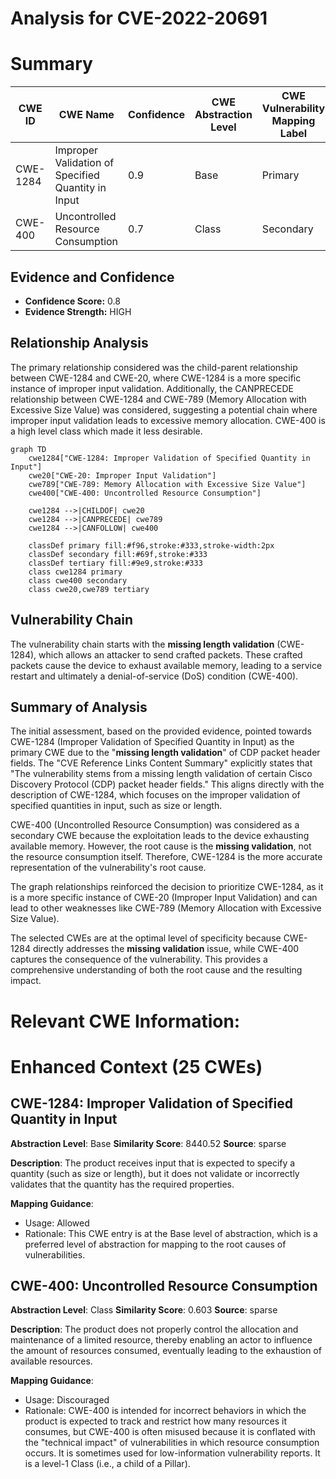 # Analysis for CVE-2022-20691

# Summary
| CWE ID    | CWE Name                                                       | Confidence | CWE Abstraction Level | CWE Vulnerability Mapping Label | CWE-Vulnerability Mapping Notes |
| --------- | -------------------------------------------------------------- | ---------- | --------------------- | ------------------------------- | ------------------------------- |
| CWE-1284  | Improper Validation of Specified Quantity in Input             | 0.9        | Base                  | Primary                         | Allowed                       |
| CWE-400 | Uncontrolled Resource Consumption | 0.7        | Class                  | Secondary                        | Discouraged                      |

## Evidence and Confidence

*   **Confidence Score:** 0.8
*   **Evidence Strength:** HIGH

## Relationship Analysis
The primary relationship considered was the child-parent relationship between CWE-1284 and CWE-20, where CWE-1284 is a more specific instance of improper input validation. Additionally, the CANPRECEDE relationship between CWE-1284 and CWE-789 (Memory Allocation with Excessive Size Value) was considered, suggesting a potential chain where improper input validation leads to excessive memory allocation. CWE-400 is a high level class which made it less desirable.

```mermaid
graph TD
    cwe1284["CWE-1284: Improper Validation of Specified Quantity in Input"]
    cwe20["CWE-20: Improper Input Validation"]
    cwe789["CWE-789: Memory Allocation with Excessive Size Value"]
    cwe400["CWE-400: Uncontrolled Resource Consumption"]

    cwe1284 -->|CHILDOF| cwe20
    cwe1284 -->|CANPRECEDE| cwe789
    cwe1284 -->|CANFOLLOW| cwe400

    classDef primary fill:#f96,stroke:#333,stroke-width:2px
    classDef secondary fill:#69f,stroke:#333
    classDef tertiary fill:#9e9,stroke:#333
    class cwe1284 primary
    class cwe400 secondary
    class cwe20,cwe789 tertiary
```

## Vulnerability Chain
The vulnerability chain starts with the **missing length validation** (CWE-1284), which allows an attacker to send crafted packets. These crafted packets cause the device to exhaust available memory, leading to a service restart and ultimately a denial-of-service (DoS) condition (CWE-400).

## Summary of Analysis
The initial assessment, based on the provided evidence, pointed towards CWE-1284 (Improper Validation of Specified Quantity in Input) as the primary CWE due to the "**missing length validation**" of CDP packet header fields. The "CVE Reference Links Content Summary" explicitly states that "The vulnerability stems from a missing length validation of certain Cisco Discovery Protocol (CDP) packet header fields." This aligns directly with the description of CWE-1284, which focuses on the improper validation of specified quantities in input, such as size or length.

CWE-400 (Uncontrolled Resource Consumption) was considered as a secondary CWE because the exploitation leads to the device exhausting available memory. However, the root cause is the **missing validation**, not the resource consumption itself. Therefore, CWE-1284 is the more accurate representation of the vulnerability's root cause.

The graph relationships reinforced the decision to prioritize CWE-1284, as it is a more specific instance of CWE-20 (Improper Input Validation) and can lead to other weaknesses like CWE-789 (Memory Allocation with Excessive Size Value).

The selected CWEs are at the optimal level of specificity because CWE-1284 directly addresses the **missing validation** issue, while CWE-400 captures the consequence of the vulnerability. This provides a comprehensive understanding of both the root cause and the resulting impact.
# Relevant CWE Information:

# Enhanced Context (25 CWEs)

## CWE-1284: Improper Validation of Specified Quantity in Input
**Abstraction Level**: Base
**Similarity Score**: 8440.52
**Source**: sparse

**Description**:
The product receives input that is expected to specify a quantity (such as size or length), but it does not validate or incorrectly validates that the quantity has the required properties.

**Mapping Guidance**:
- Usage: Allowed
- Rationale: This CWE entry is at the Base level of abstraction, which is a preferred level of abstraction for mapping to the root causes of vulnerabilities.

## CWE-400: Uncontrolled Resource Consumption
**Abstraction Level**: Class
**Similarity Score**: 0.603
**Source**: sparse

**Description**:
The product does not properly control the allocation and maintenance of a limited resource, thereby enabling an actor to influence the amount of resources consumed, eventually leading to the exhaustion of available resources.

**Mapping Guidance**:
- Usage: Discouraged
- Rationale: CWE-400 is intended for incorrect behaviors in which the product is expected to track and restrict how many resources it consumes, but CWE-400 is often misused because it is conflated with the "technical impact" of vulnerabilities in which resource consumption occurs. It is sometimes used for low-information vulnerability reports. It is a level-1 Class (i.e., a child of a Pillar).